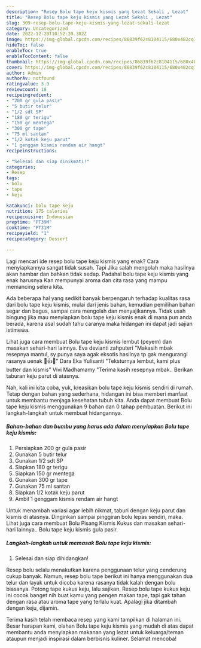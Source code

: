 ```yaml
---
description: "Resep Bolu tape keju kismis yang Lezat Sekali , Lezat"
title: "Resep Bolu tape keju kismis yang Lezat Sekali , Lezat"
slug: 309-resep-bolu-tape-keju-kismis-yang-lezat-sekali-lezat
category: Uncategorized
date: 2022-12-20T10:52:20.382Z
image: https://img-global.cpcdn.com/recipes/86839f62c8104115/680x482cq70/bolu-tape-keju-kismis-foto-resep-utama.jpg
hideToc: false
enableToc: true
enableTocContent: false
thumbnail: https://img-global.cpcdn.com/recipes/86839f62c8104115/680x482cq70/bolu-tape-keju-kismis-foto-resep-utama.jpg
cover: https://img-global.cpcdn.com/recipes/86839f62c8104115/680x482cq70/bolu-tape-keju-kismis-foto-resep-utama.jpg
author: Admin
authorAv: notfound
ratingvalue: 3.9
reviewcount: 18
recipeingredient:
- "200 gr gula pasir"
- "5 butir telur"
- "1/2 sdt SP"
- "180 gr terigu"
- "150 gr mentega"
- "300 gr tape"
- "75 ml santan"
- "1/2 kotak keju parut"
- "1 genggam kismis rendam air hangt"
recipeinstructions:

- "Selesai dan siap dinikmati!"
categories:
- Resep
tags:
- bolu
- tape
- keju

katakunci: bolu tape keju 
nutrition: 175 calories
recipecuisine: Indonesian
preptime: "PT39M"
cooktime: "PT31M"
recipeyield: "1"
recipecategory: Dessert

---
```



Lagi mencari ide resep bolu tape keju kismis yang enak? Cara menyiapkannya sangat tidak susah. Tapi Jika salah mengolah maka hasilnya akan hambar dan bahkan tidak sedap. Padahal bolu tape keju kismis yang enak harusnya Kan mempunyai aroma dan cita rasa yang mampu memancing selera kita.


Ada beberapa hal yang sedikit banyak berpengaruh terhadap kualitas rasa dari bolu tape keju kismis, mulai dari jenis bahan, kemudian pemilihan bahan segar dan bagus, sampai cara mengolah dan menyajikannya. Tidak usah bingung jika mau menyiapkan bolu tape keju kismis enak di mana pun anda berada, karena asal sudah tahu caranya maka hidangan ini dapat jadi sajian istimewa.

Lihat juga cara membuat Bolu tape keju kismis lembut (peyem) dan masakan sehari-hari lainnya. Eva devianti zahputeri &#34;Makasih mbak resepnya mantul, sy punya saya agak eksotis hasilnya tp gak mengurangi rasanya uenak 🙏👍😊&#34; Dara Eka Yulisanti &#34;Teksturnya lembut, kami plus butter dan kismis&#34; Vivi Madhamamy &#34;Terima kasih resepnya mbak.. Berikan taburan keju parut di atasnya.


Nah, kali ini kita coba, yuk, kreasikan bolu tape keju kismis sendiri di rumah. Tetap dengan bahan yang sederhana, hidangan ini bisa memberi manfaat untuk membantu menjaga kesehatan tubuh kita. Anda dapat membuat Bolu tape keju kismis menggunakan 9 bahan dan 0 tahap pembuatan. Berikut ini langkah-langkah untuk membuat hidangannya.

<!--inarticleads1-->

##### Bahan-bahan dan bumbu yang harus ada dalam menyiapkan Bolu tape keju kismis:

1. Persiapkan 200 gr gula pasir
1. Gunakan 5 butir telur
1. Gunakan 1/2 sdt SP
1. Siapkan 180 gr terigu
1. Siapkan 150 gr mentega
1. Gunakan 300 gr tape
1. Gunakan 75 ml santan
1. Siapkan 1/2 kotak keju parut
1. Ambil 1 genggam kismis rendam air hangt


Untuk menambah variasi agar lebih nikmat, taburi dengan keju parut dan kismis di atasnya. Dinginkan sampai pinggiran bolu lepas sendiri, maka. Lihat juga cara membuat Bolu Pisang Kismis Kukus dan masakan sehari-hari lainnya.. Bolu tape keju kismis gula pasir. 

<!--inarticleads2-->

##### Langkah-langkah untuk memasak Bolu tape keju kismis:


1. Selesai dan siap dihidangkan!

Resep bolu selalu menakutkan karena penggunaan telur yang cenderung cukup banyak. Namun, resep bolu tape berikut ini hanya menggunakan dua telur dan layak untuk dicoba karena rasanya tidak kalah dengan bolu biasanya. Potong tape kukus keju, lalu sajikan. Resep bolu tape kukus keju ini cocok banget nih buat kamu yang pengen makan tape, tapi gak tahan dengan rasa atau aroma tape yang terlalu kuat. Apalagi jika ditambah dengan keju, dijamin. 

Terima kasih telah membaca resep yang kami tampilkan di halaman ini. Besar harapan kami, olahan Bolu tape keju kismis yang mudah di atas dapat membantu anda menyiapkan makanan yang lezat untuk keluarga/teman ataupun menjadi inspirasi dalam berbisnis kuliner. Selamat mencoba!

